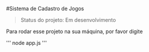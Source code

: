 #Sistema de Cadastro de Jogos

 >Status do projeto: Em desenvolvimento

Para rodar esse projeto na sua máquina, por favor digite

'''
 node app.js
'''
